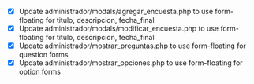 - [x] Update administrador/modals/agregar_encuesta.php to use form-floating for titulo, descripcion, fecha_final
- [x] Update administrador/modals/modificar_encuesta.php to use form-floating for titulo, descripcion, fecha_final
- [x] Update administrador/mostrar_preguntas.php to use form-floating for question forms
- [x] Update administrador/mostrar_opciones.php to use form-floating for option forms
